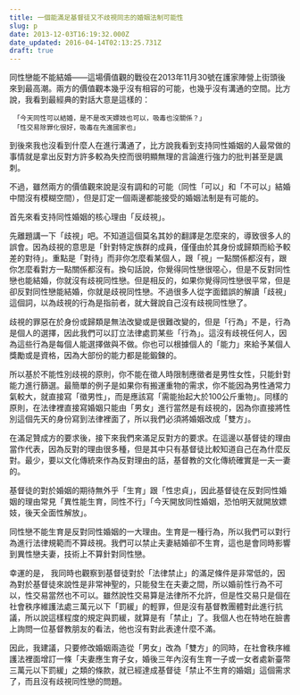 ```yaml
---
title: 一個能滿足基督徒又不歧視同志的婚姻法制可能性
slug: p
date: 2013-12-03T16:19:32.000Z
date_updated: 2016-04-14T02:13:25.731Z
draft: true
---
```


同性戀能不能結婚——這場價值觀的戰役在2013年11月30號在護家陣營上街頭後來到最高潮。兩方的價值觀本幾乎沒有相容的可能，也幾乎沒有溝通的空間。比方說，我看到最經典的對話大意是這樣的：

     「今天同性可以結婚，是不是改天嫖妓也可以，吸毒也沒關係？」
     「性交易除罪化很好，吸毒在先進國家也」
    

到後來我也沒看到什麼人在進行溝通了，比方說我看到支持同性婚姻的人最常做的事情就是拿出反對方許多較為失控而很明顯無理的言論進行強力的批判甚至是諷刺。

不過，雖然兩方的價值觀來說是沒有調和的可能（同性「可以」和「不可以」結婚中間沒有模糊空間），但是訂定一個兩邊都能接受的婚姻法制是有可能的。

首先來看支持同性婚姻的核心理由「反歧視」。

先離題講一下「歧視」吧。不知道這個莫名其妙的翻譯是怎麼來的，導致很多人的誤會。因為歧視的意思是「針對特定族群的成員，僅僅由於其身份或歸類而給予較差的對待」。重點是「對待」而非你怎麼看某個人，跟「視」一點關係都沒有，跟你怎麼看對方一點關係都沒有。換句話說，你覺得同性戀很噁心，但是不反對同性戀也能結婚，你就沒有歧視同性戀。但是相反的，如果你覺得同性戀很平常，但是卻反對同性戀能結婚，你就是歧視同性戀。不過很多人從字面錯誤的解讀「歧視」這個詞，以為歧視的行為是指前者，就大聲說自己沒有歧視同性戀了。

歧視的罪惡在於身份或歸類是無法改變或是很難改變的，但是「行為」不是，行為是個人的選擇，因此我們可以訂立法律處罰某些「行為」。這沒有歧視任何人，因為這些行為是每個人能選擇做與不做。你也可以根據個人的「能力」來給予某個人獎勵或是資格，因為大部份的能力都是能鍛鍊的。

所以基於不能性別歧視的原則，你不能在徵人時限制應徵者是男性女性，只能針對能力進行篩選。最簡單的例子是如果你有搬運重物的需求，你不能因為男性通常力氣較大，就直接寫「徵男性」，而是應該寫「需能抬起大於100公斤重物」。同樣的原則，在法律裡直接寫婚姻只能由「男女」進行當然是有歧視的，因為你直接將性別這個先天的身份寫到法律裡面了，所以我們必須將婚姻改成「雙方」。

在滿足贊成方的要求後，接下來我們來滿足反對方的要求。在這邊以基督徒的理由當作代表，因為反對的理由很多種，但是其中只有基督徒比較知道自己在為什麼反對。最少，要以文化傳統來作為反對理由的話，基督教的文化傳統確實是一夫一妻的。

基督徒的對於婚姻的期待無外乎「生育」跟「性忠貞」，因此基督徒在反對同性婚姻的理由常見「異性能生育，同性不行」「今天開放同性婚姻，恐怕明天就開放嫖妓，後天全面性解放」。

同性戀不能生育是反對同性婚姻的一大理由。生育是一種行為，所以我們可以對行為進行法律規範而不算歧視。我們可以禁止夫妻結婚卻不生育，這也是會同時影響到異性戀夫妻，技術上不算針對同性戀。

幸運的是， 我同時也觀察到基督徒對於「法律禁止」的滿足條件是非常低的，因為對於基督徒來說性是非常神聖的，只能發生在夫妻之間，所以婚前性行為不可以，性交易當然也不可以。雖然說性交易算是法律所不允許，但是性交易只是個在社會秩序維護法處三萬元以下「罰緩」的輕罪，但是沒有基督教團體對此進行抗議，所以說這樣程度的規定與罰緩，就算是有「禁止」了。我個人也在特地在臉書上詢問一位基督教朋友的看法，他也沒有對此表達什麼不滿。

因此，我建議，只要修改婚姻兩造從「男女」改為「雙方」的同時，在社會秩序維護法裡面增訂一條「夫妻應生育子女，婚後三年內沒有生育一子或一女者處新臺幣三萬元以下罰緩」之類的條款，就已經達成基督徒「禁止不生育的婚姻」這個需求了，而且沒有歧視同性戀的問題。
